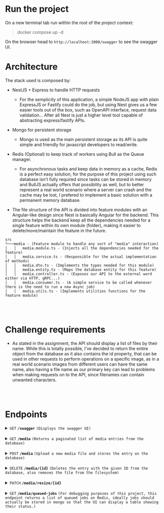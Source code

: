 # Run the project

On a new terminal tab run within the root of the project context:
> docker compose up -d

On the browser head to `http://localhost:3000/swagger` to see the swagger UI.

# Architecture

The stack used is composed by:

- NestJS + Express to handle HTTP requests
  - For the semplicity of this application, a simple NodeJS app with plain ExpressJS or Fastify could do the job,
  but using Nest gives us a few easier tools out of the box, such as OpenAPI interface, request data validation...
  After all Nest is just a higher level tool capable of abstracting express/fastify APIs.

- Mongo for persistent storage
  - Mongo is used as the main persistent storage as its API is quite simple and friendly for javascript developers
  to read/write.

- Redis (Optional) to keep track of workers using Bull as the Queue manager.
  - For asynchronous tasks and keep data in memory as a cache, Redis is a perfect easy solution, for the purpose of this project using such database isn't fully required since tasks can be stored in memory and BullJS actually offers that possibility as well, but to better represent a real world scenario where a server can crash and the cache may be lost, I prefered to implement a basic solution with a permanent memory database.

- The file structure of the API is divided into feature modules with an Angular-like design since Nest is basically Angular for the backend. This structure helps the backend keep all the dependencies needed for a single feature within its own module (folder), making it easier to delete/move/maintain the feature in the future.

```
src
└───media - (Feature module to handle any sort of "media" interaction)
│   │   media.module.ts - (Injects all the dependencies needed for the feature)
│   │   media.service.ts - (Responsible for the actual implementation of methods)
│   │   media.dto.ts - (Implements the types needed for this module)
│   │   media.entity.ts - (Maps the database entity for this feature)
│   │   media.controller.ts - (Exposes our API to the external word either via HTTP, gRPC...)
│   │   media.consumer.ts - (A simple service to be called whenever there is the need to run a new Async job)
│   │   media.utils.ts - (Implements utilities functions for the feature module)
```

<br /><br />

# Challenge requirements

- As stated in the assignment, the API should display a list of files by their name. While this is totally possible, I've decided to return the entire object from the database as it also contains the id property, that can be used in other requests to perform operations on a specific image, as in a real world scenario images from different users can have the same name, also having a file name as our primary key can lead to problems when making requests on to the API, since filenames can contain unwanted characters.

<br /><br />

# Endpoints

<details>
 <summary><code>GET</code> <code><b>/swagger</b></code> <code>(Displays the swagger UI)</code></summary>
</details>
<br />
<details>
 <summary><code>GET</code> <code><b>/media</b></code> <code>(Returns a paginated list of media entries from the database)</code></summary>

##### Query Parameters 

> | Name      |  Required | Type               | Description  | Default |
> | --------- | --------- | ------------------ | ------------ | ------- |
> | skip      |  false    | Number | How many records to skip on the pagination  | 0
> | limit     |  false    | Number | How many records to take per request | 20

</details>
<br />
<details>
 <summary><code>POST</code> <code><b>/media</b></code> <code>(Upload a new media file and stores the entry on the database)</code></summary>

##### Body Parameters

> | Name      |  Required | Type               | Description  | Default |
> | --------- | --------- | ------------------ | ------------ | ------- |
> | file      |  true     | Binary             | The binary representation of the file to be uploaded| N.A

</details>
<br />
<details>
 <summary><code>DELETE</code> <code><b>/media/{id}</b></code> <code>(Deletes the entry with the given ID from the database, also removes the file from the filesystem)</code></summary>

##### Path Parameters

> | Name      |  Required | Type               | Description  | Default |
> | --------- | --------- | ------------------ | ------------ | ------- |
> | id        |  true     | String             | The ID of the media object to be deleted | N.A

</details>
<br />
<details>
 <summary>
    <code>PATCH</code> 
    <code><b>/media/resize/{id}</b></code> 
  </summary>

##### Body Parameters

> | Name      |  Required | Type               | Description  | Default |
> | --------- | --------- | ------------------ | ------------ | ------- |
> | id        |  true     | String             | The ID of the media associated with the image to be resized | N.A
> | width     |  true     | Number             | The new width of the image after resizing | N.A
> | height     |  true     | Number             | The new height of the image after resizing | N.A

</details>
<br />
<details>
 <summary>
    <code>GET</code> 
    <code><b>/media/queued-jobs</b></code> 
    <code>(For debugging purposes of this project, this endpoint returns a list of queued jobs on Redis, ideally jobs should actually be stored in mongo so that the UI can display a table showing their status.)</code>
  </summary>

##### Body Parameters

> | Name      |  Required | Type                                                                    | Description  | Default |
> | --------- | --------- | ---------------------------------------------------------------------- | ------------ | ------- |
> | status    |  true     | 'completed', 'waiting', 'active', 'delayed', 'failed', 'paused'             | The ID of the media associated with the image to be resized | N.A

</details>